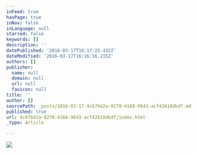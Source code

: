 ```yaml
---
inFeed: true
hasPage: true
inNav: false
inLanguage: null
starred: false
keywords: []
description: ''
datePublished: '2016-03-17T16:17:25.432Z'
dateModified: '2016-03-17T16:16:56.215Z'
authors: []
publisher:
  name: null
  domain: null
  url: null
  favicon: null
title: ''
author: []
sourcePath: _posts/2016-03-17-4c676d2a-0270-4168-9643-acf42618dbdf.md
published: true
url: 4c676d2a-0270-4168-9643-acf42618dbdf/index.html
_type: Article

---
```

![](https://the-grid-user-content.s3-us-west-2.amazonaws.com/4dbc772d-f3e2-4f78-a6ce-e3ed2cd650a1.jpg)